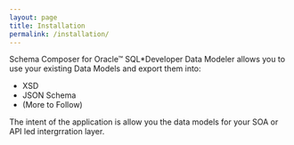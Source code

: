 ```yaml
---
layout: page
title: Installation
permalink: /installation/
---
```


Schema Composer for Oracle&trade; SQL*Developer Data Modeler allows you to use your existing Data Models and export them into:
- XSD
- JSON Schema
- (More to Follow)

The intent of the application is allow you the data models for your SOA or API led intergrration layer.


